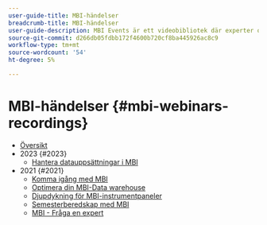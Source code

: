 ```yaml
---
user-guide-title: MBI-händelser
breadcrumb-title: MBI-händelser
user-guide-description: MBI Events är ett videobibliotek där experter och kollegor har delat med sig av sina tankar och idéer om Adobe Commerce.
source-git-commit: d266db05fdbb172f4600b720cf8ba445926ac8c9
workflow-type: tm+mt
source-wordcount: '54'
ht-degree: 5%

---
```



# MBI-händelser  {#mbi-webinars-recordings}

+ [Översikt](overview.md)
+ 2023 {#2023}
   + [Hantera datauppsättningar i MBI](2023/manage-data-sets.md)
+ 2021 {#2021}
   + [Komma igång med MBI](2021-22/getting-started.md)
   + [Optimera din MBI-Data warehouse](2021-22/optimize-data-warehouse.md)
   + [Djupdykning för MBI-instrumentpaneler](2021-22/dashboards-deep-dive.md)
   + [Semesterberedskap med MBI](2021-22/holiday-readiness.md)
   + [MBI - Fråga en expert](2021-22/ask-expert.md)

<!--+ Commerce Events {#commerce-events}
  + [Overview](commerce-events/overview.md)
  + 2022 {#2022}
    + [Top Tips and Tricks for Adobe Campaign Standard](customer-journeys/2022/tips-and-tricks.md)
    + [Develop and customize data models in Adobe Campaign Classic](customer-journeys/2022/data-models.md)

+ Data and insights {#commerce-release-updates}
  + [Overview](commerce-release-updates/overview.md)
  + 2022 {#2022}
    + [Innovations and trends](data-and-insights/2022/innovations.md)
    + [Sensei and Analysis Workspace](data-and-insights/2022/sensei.md)
    + [Personalize and automate with Adobe Target](data-and-insights/2022/personalize.md)
    + [Analytics and Target applications for Mobile and Apps](data-and-insights/2022/mobile-and-apps.md)
    + [Cross Device Analytics and Customer Journey Analytics](data-and-insights/2022/cross-device-analytics.md) -->